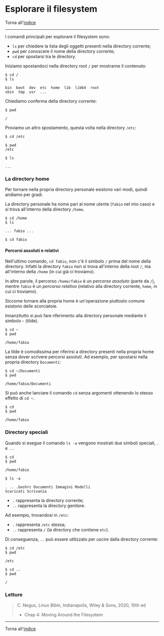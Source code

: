 # Esplorare il filesystem

Torna all'[indice](../toc.md)

---

I comandi principali per esplorare il filesystem sono:

- `ls` per chiedere la lista degli oggetti presenti nella directory corrente;
- `pwd` per conoscere il nome della directory corrente;
- `cd` per spostarsi tra le directory.

Iniziamo spostandoci nella directory root `/` per mostrarne il contenuto:

```
$ cd /
$ ls

bin  boot  dev  etc  home  lib  lib64  root
sbin  tmp  usr  ...
```

Chiediamo conferma della directory corrente:

```
$ pwd

/
```

Proviamo un altro spostamento, questa volta nella directory `/etc`:

```
$ cd /etc

$ pwd
/etc

$ ls

...
```

### La directory home

Per tornare nella propria directory personale esistono vari modi, quindi andiamo per gradi.

La directory personale ha nome pari al nome utente (`fabio` nel mio caso) e si trova all'interno della directory `/home`.

```
$ cd /home
$ ls

... fabio ...

$ cd fabio
```

#### Percorsi assoluti e relativi

Nell'ultimo comando, `cd fabio`, non c'è il simbolo `/` prima del nome della directory. Infatti la directory `fabio` non si trova all'interno della root `/`, ma all'interno della `/home` (in cui già ci troviamo).

In altre parole, il percorso `/home/fabio` è un _percorso assoluto_ (parte da `/`), mentre `fabio` è un _percorso relativo_ (relativo alla directory corrente, `home`, in cui ci troviamo).

Siccome tornare alla propria home è un'operazione piuttosto comune esistono delle scorciatoie.

Innanzitutto si può fare riferimento alla directory personale mediante il simbolo `~` (tilde).

```
$ cd ~
$ pwd

/home/fabio
```

La tilde è comodissima per riferirsi a directory presenti nella propria home senza dover scrivere percorsi assoluti. Ad esempio, per spostarsi nella propria directory `Documenti`:

```
$ cd ~/Documenti
$ pwd

/home/fabio/Documenti
```

Si può anche lanciare il comando `cd` senza argomenti ottenendo lo stesso effetto di `cd ~`.

```
$ cd
$ pwd

/home/fabio
```

### Directory speciali

Quando si esegue il comando `ls -a` vengono mostrati due simboli speciali, `.` e `..`.

```
$ cd
$ pwd

/home/fabio

$ ls -a

. .. .bashrc Documenti Immagini Modelli
Scaricati Scrivania
```

- `.` rappresenta la directory corrente;
- `..` rappresenta la directory genitore.

Ad esempio, trovandosi in `/etc`:

- `.` rappresenta `/etc` stessa;
- `..` rappresenta `/` (la directory che contiene `etc`).

Di conseguenza, `..` può essere utilizzato per uscire dalla directory corrente:

```
$ cd /etc
$ pwd

/etc

$ cd ..
$ pwd

/
```

### Letture

> C. Negus, _Linux Bible_, Indianapolis, Wiley &amp; Sons, 2020, 10th ed
>
> - Chap 4: Moving Around the Filesystem

---

Torna all'[indice](../toc.md)
